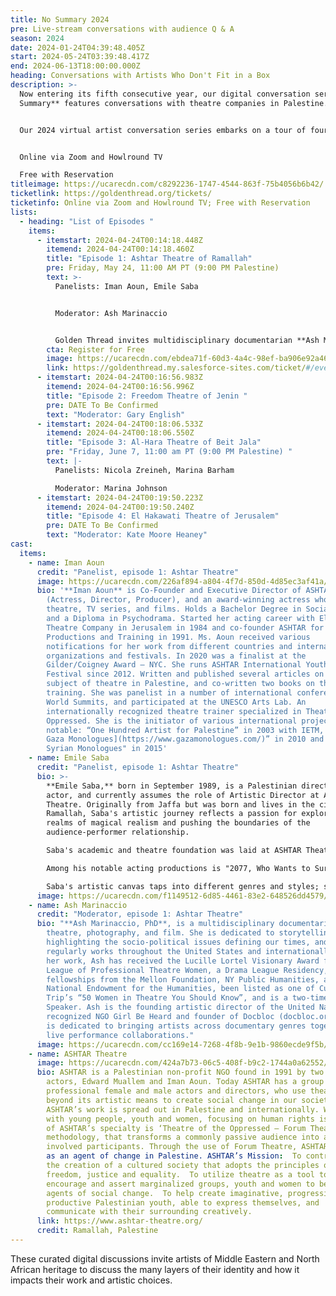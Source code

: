 ```yaml
---
title: No Summary 2024
pre: Live-stream conversations with audience Q & A
season: 2024
date: 2024-01-24T04:39:48.405Z
start: 2024-05-24T03:39:48.417Z
end: 2024-06-13T18:00:00.000Z
heading: Conversations with Artists Who Don't Fit in a Box
description: >-
  Now entering its fifth consecutive year, our digital conversation series **No
  Summary** features conversations with theatre companies in Palestine. 


  Our 2024 virtual artist conversation series embarks on a tour of four Palestinian cities to offer audiences in the Bay Area and beyond a taste of the Palestinian theatre scene today. Each episode spotlights a different theater, showcasing its history, notable performances, challenges, and life behind the scenes through interviews with its artists and community members. Theater makers, audiences, professors, and students are all invited to join in these stimulating conversations. 


  Online via Zoom and Howlround TV

  Free with Reservation
titleimage: https://ucarecdn.com/c8292236-1747-4544-863f-75b4056b6b42/
ticketlink: https://goldenthread.org/tickets/
ticketinfo: Online via Zoom and Howlround TV; Free with Reservation
lists:
  - heading: "List of Episodes "
    items:
      - itemstart: 2024-04-24T00:14:18.448Z
        itemend: 2024-04-24T00:14:18.460Z
        title: "Episode 1: Ashtar Theatre of Ramallah"
        pre: Friday, May 24, 11:00 AM PT (9:00 PM Palestine)
        text: >-
          Panelists: Iman Aoun, Emile Saba 


          Moderator: Ash Marinaccio 


          Golden Thread invites multidisciplinary documentarian **Ash Marinaccio** to facilitate a conversation with **Iman Aoun** and **Emile Saba** of [ASHTAR Theatre](https://www.ashtar-theatre.org/), of Ramallah, Palestine. ASHTAR Theatre is a non-profit organization that was established in 1991 in Jerusalem as the first theatre training organization for youth in Palestine by Edward Muallem and Iman Aoun, two Palestinian prominent actors who worked in theatre since 1977. Join the conversation to learn more about ASHTAR and hear directly from its lead artists about making theatre under occupation and during times of mass atrocities and genocide.
        cta: Register for Free
        image: https://ucarecdn.com/ebdea71f-60d3-4a4c-98ef-ba906e92a46e/
        link: https://goldenthread.my.salesforce-sites.com/ticket/#/events/a0SRh0000032B5nMAE
      - itemstart: 2024-04-24T00:16:56.983Z
        itemend: 2024-04-24T00:16:56.996Z
        title: "Episode 2: Freedom Theatre of Jenin "
        pre: DATE To Be Confirmed
        text: "Moderator: Gary English"
      - itemstart: 2024-04-24T00:18:06.533Z
        itemend: 2024-04-24T00:18:06.550Z
        title: "Episode 3: Al-Hara Theatre of Beit Jala"
        pre: "Friday, June 7, 11:00 am PT (9:00 PM Palestine) "
        text: |-
          Panelists: Nicola Zreineh, Marina Barham 

          Moderator: Marina Johnson
      - itemstart: 2024-04-24T00:19:50.223Z
        itemend: 2024-04-24T00:19:50.240Z
        title: "Episode 4: El Hakawati Theatre of Jerusalem"
        pre: DATE To Be Confirmed
        text: "Moderator: Kate Moore Heaney"
cast:
  items:
    - name: Iman Aoun
      credit: "Panelist, episode 1: Ashtar Theatre"
      image: https://ucarecdn.com/226af894-a804-4f7d-850d-4d85ec3af41a/
      bio: '**Iman Aoun** is Co-Founder and Executive Director of ASHTAR Theatre
        (Actress, Director, Producer), and an award-winning actress who works in
        theatre, TV series, and films. Holds a Bachelor Degree in Social Studies
        and a Diploma in Psychodrama. Started her acting career with El-Hakawati
        Theatre Company in Jerusalem in 1984 and co-founder ASHTAR for Theatre
        Productions and Training in 1991. Ms. Aoun received various
        notifications for her work from different countries and international
        organizations and festivals. In 2020 was a finalist at the
        Gilder/Coigney Award – NYC. She runs ASHTAR International Youth Theatre
        Festival since 2012. Written and published several articles on the
        subject of theatre in Palestine, and co-written two books on theatre
        training. She was panelist in a number of international conferences and
        World Summits, and participated at the UNESCO Arts Lab. An
        internationally recognized theatre trainer specialized in Theatre of the
        Oppressed. She is the initiator of various international projects, most
        notable: “One Hundred Artist for Palestine” in 2003 with IETM, “[The
        Gaza Monologues](https://www.gazamonologues.com/)” in 2010 and "The
        Syrian Monologues" in 2015'
    - name: Emile Saba
      credit: "Panelist, episode 1: Ashtar Theatre"
      bio: >-
        **Emile Saba,** born in September 1989, is a Palestinian director and
        actor, and currently assumes the role of Artistic Director at ASHTAR
        Theatre. Originally from Jaffa but was born and lives in the city of
        Ramallah, Saba's artistic journey reflects a passion for exploring the
        realms of magical realism and pushing the boundaries of the
        audience-performer relationship.

        Saba's academic and theatre foundation was laid at ASHTAR Theatre and later was developed at the University of Connecticut, where he earned his Master of Fine Arts in stage performance. The core of Saba's artistic identity lies in his curiosity to understand the human behavior and thinking.

        Among his notable acting productions is "2077, Who Wants to Survive," a compelling piece created by the director Simon Eifeler at Bridgeworks Theatre. His contributions to ASHTAR Theatre include noteworthy productions like "Free Play" and "Love on the Shelf," where he continues to push the boundaries of immersive theatre.

        Saba's artistic canvas taps into different genres and styles; such as "Taming of the Shrew" at Al Kasaba Theatre, and “Monodrama Jabra" at Inad Theatre. His collaboration with the Amwaj Choir Group in "Opera Amal" and "People by the Sea" at The Palestinian Museum and the circus show “Asimo” showcase his commitment to diversifying his artistic portfolio. Saba is currently preparing to start rehearsals on his new production “Guernica- Gaza”, a new collaboration between ASHTAR Theatre and two prominent playwrights, Naomi Wallace and Ismail Khalidi. The production will open in July 2024 and will participate at “Uncaging Our World” festival in Oxford.
      image: https://ucarecdn.com/f1149512-6d85-4461-83e2-648526dd4579/
    - name: Ash Marinaccio
      credit: "Moderator, episode 1: Ashtar Theatre"
      bio: "**Ash Marinaccio, PhD**, is a multidisciplinary documentarian working in
        theatre, photography, and film. She is dedicated to storytelling,
        highlighting the socio-political issues defining our times, and
        regularly works throughout the United States and internationally. For
        her work, Ash has received the Lucille Lortel Visionary Award from the
        League of Professional Theatre Women, a Drama League Residency,
        fellowships from the Mellon Foundation, NY Public Humanities, and
        National Endowment for the Humanities, been listed as one of Culture
        Trip’s “50 Women in Theatre You Should Know”, and is a two-time TEDx
        Speaker. Ash is the founding artistic director of the United Nations
        recognized NGO Girl Be Heard and founder of Docbloc (docbloc.org), which
        is dedicated to bringing artists across documentary genres together for
        live performance collaborations."
      image: https://ucarecdn.com/cc169e14-7268-4f8b-9e1b-9860ecde9f5b/
    - name: ASHTAR Theatre
      image: https://ucarecdn.com/424a7b73-06c5-408f-b9c2-1744a0a62552/
      bio: ASHTAR is a Palestinian non-profit NGO found in 1991 by two prominent
        actors, Edward Muallem and Iman Aoun. Today ASHTAR has a group of
        professional female and male actors and directors, who use theatre
        beyond its artistic means to create social change in our society.
        ASHTAR’s work is spread out in Palestine and internationally. Working
        with young people, youth and women, focusing on human rights issues. One
        of ASHTAR’s specialty is ‘Theatre of the Oppressed – Forum Theatre’
        methodology, that transforms a commonly passive audience into active and
        involved participants. Through the use of Forum Theatre, ASHTAR stands
        as an agent of change in Palestine. ASHTAR’s Mission:  To contribute to
        the creation of a cultured society that adopts the principles of
        freedom, justice and equality.  To utilize theatre as a tool to
        encourage and assert marginalized groups, youth and women to become
        agents of social change.  To help create imaginative, progressive and
        productive Palestinian youth, able to express themselves, and
        communicate with their surrounding creatively.
      link: https://www.ashtar-theatre.org/
      credit: Ramallah, Palestine
---
```

These curated digital discussions invite artists of Middle Eastern and North African heritage to discuss the many layers of their identity and how it impacts their work and artistic choices.